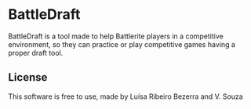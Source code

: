 BattleDraft
========================

BattleDraft is a tool made to help Battlerite players in a competitive environment, so they can practice or play competitive games having a proper draft tool.


License
-------

This software is free to use, made by Luísa Ribeiro Bezerra and V. Souza

